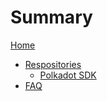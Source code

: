 # Summary

[Home](HOME.md)

- [Respositories](#)
  - [Polkadot SDK](doc_polkadot-sdk.md)
- [FAQ](faq.md)
